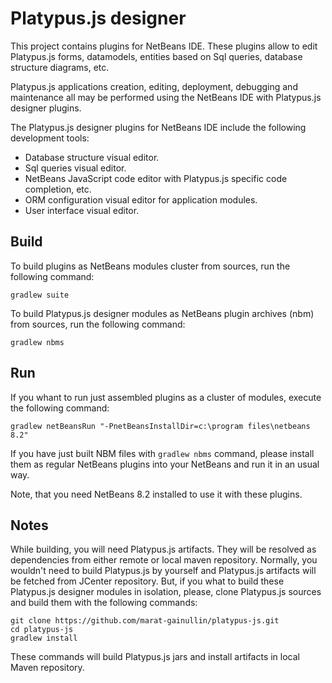 # Platypus.js designer
This project contains plugins for NetBeans IDE. These plugins allow to edit Platypus.js forms, datamodels, entities based on Sql queries, database structure diagrams, etc.

Platypus.js applications creation, editing, deployment, debugging and maintenance all may be performed using the NetBeans IDE with Platypus.js designer plugins.

The Platypus.js designer plugins for NetBeans IDE include the following development tools:

* Database structure visual editor.
* Sql queries visual editor.
* NetBeans JavaScript code editor with Platypus.js specific code completion, etc.
* ORM configuration visual editor for application modules.
* User interface visual editor.

## Build
To build plugins as NetBeans modules cluster from sources, run the following command:
```
gradlew suite
```

To build Platypus.js designer modules as NetBeans plugin archives (nbm) from sources, run the following command:
```
gradlew nbms
```

## Run
If you whant to run just assembled plugins as a cluster of modules, execute the following command:
```
gradlew netBeansRun "-PnetBeansInstallDir=c:\program files\netbeans 8.2"
```

If you have just built NBM files with `gradlew nbms` command, please install them as regular NetBeans plugins into your NetBeans and run it in an usual way.

Note, that you need NetBeans 8.2 installed to use it with these plugins.

## Notes
While building, you will need Platypus.js artifacts. They will be resolved as dependencies from either remote or local maven repository.
Normally, you wouldn't need to build Platypus.js by yourself and Platypus.js artifacts will be fetched from JCenter repository.
But, if you what to build these Platypus.js designer modules in isolation, please, clone Platypus.js sources and build them with the following commands:
```
git clone https://github.com/marat-gainullin/platypus-js.git
cd platypus-js
gradlew install
```
These commands will build Platypus.js jars and install artifacts in local Maven repository.

